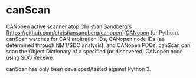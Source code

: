 # canScan

CANopen active scanner atop Christian Sandberg's
[https://github.com/christiansandberg/canopen](CANopen for Python). canScan
watches for CAN arbitration IDs, CANopen node IDs (as determined through
NMT/SDO analysis), and CANopen PDOs. canScan can scan the Object Dictionary
of a specified (or discovered) CANopen node using SDO Receive.

canScan has only been developed/tested against Python 3.
